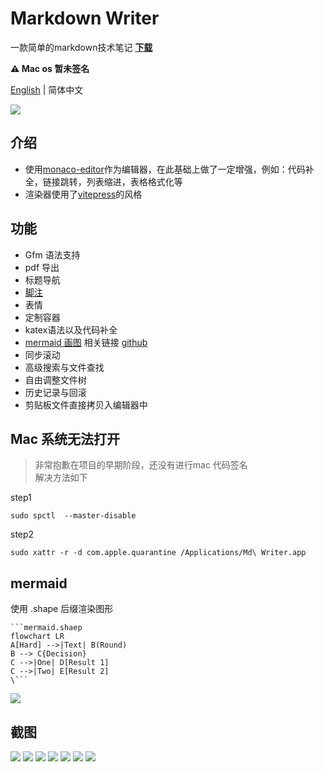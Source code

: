 # Markdown Writer
一款简单的markdown技术笔记  **[下载](https://github.com/1943time/markdown-writer/releases)**

**⚠️ Mac os 暂未签名**

[English](README.md) | 简体中文

![](./help/img.png)

## 介绍
- 使用[monaco-editor](https://microsoft.github.io)作为编辑器，在此基础上做了一定增强，例如：代码补全，链接跳转，列表缩进，表格格式化等
- 渲染器使用了[vitepress](https://github.com/vuejs/vitepress)的风格

## 功能
- Gfm 语法支持
- pdf 导出
- 标题导航
- [脚注](https://github.blog/changelog/2021-09-30-footnotes-now-supported-in-markdown-fields/)
- 表情
- 定制容器
- katex语法以及代码补全
- [mermaid 画图](#mermaid)   相关链接 [github](https://github.com/mermaid-js/mermaid)
- 同步滚动
- 高级搜索与文件查找
- 自由调整文件树
- 历史记录与回滚
- 剪贴板文件直接拷贝入编辑器中

## Mac 系统无法打开
> 非常抱歉在项目的早期阶段，还没有进行mac 代码签名  
> 解决方法如下

step1
```shell
sudo spctl  --master-disable
```
step2
```shell
sudo xattr -r -d com.apple.quarantine /Applications/Md\ Writer.app
```

## mermaid
使用 .shape 后缀渲染图形
```
```mermaid.shaep
flowchart LR
A[Hard] -->|Text| B(Round)
B --> C{Decision}
C -->|One| D[Result 1]
C -->|Two| E[Result 2]
\```
```
![](./help/mermaid.png)

## 截图
![](./help/search.png)
![](./help/images.png)
![](./help/history.png)
![](./help/print.png)
![](./help/nav.png)
![](./help/katex.png)
![](./help/container.png)
